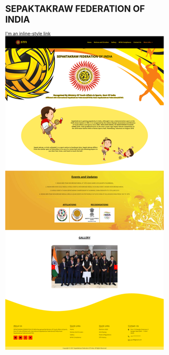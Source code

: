 # SEPAKTAKRAW FEDERATION OF INDIA
[I'm an inline-style link](https://www.google.com)
<img src="design.png">
